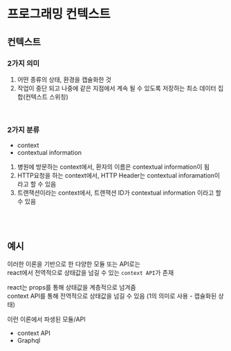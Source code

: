 # 프로그래밍 컨텍스트

## 컨텍스트 

### 2가지 의미

1. 어떤 종류의 상태, 환경을 캡슐화한 것 
2. 작업이 중단 되고 나중에 같은 지점에서 계속 될 수 있도록 저장하는 최소 데이터 집합(컨텍스트 스위칭)

<br>

### 2가지 분류

* context
* contextual information

1. 병원에 방문하는 context에서, 환자의 이름은 contextual information이 됨
2. HTTP요청을 하는 context에서, HTTP Header는 contextual inforamation이라고 할 수 있음
3. 트랜잭션이라는 context에서, 트랜잭션 ID가 contextual information 이라고 할 수 있음

<br><br>

## 예시

이러한 이론을 기반으로 한 다양한 모듈 또는 API로는   
react에서 전역적으로 상태값을 넘길 수 있는 `context API`가 존재

react는 props를 통해 상태값을 계층적으로 넘겨줌  
context API를 통해 전역적으로 상태값을 넘길 수 있음 (1의 의미로 사용 - 캡슐화된 상태)

이런 이론에서 파생된 모듈/API

* context API
* Graphql

